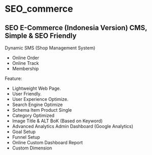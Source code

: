 # SEO_commerce
SEO E-Commerce (Indonesia Version) CMS, Simple &amp; SEO Friendly
-----
Dynamic SMS (Shop Management System)
 - Online Order
 - Online Track
 - Membership

Feature:
- Lightweight Web Page.
- User Friendly.
- User Experience Optimize.
- Search Engine Optimize
 - Schema Item Product Single 
 - Category Optimized
 - Image Title & ALT BoK (Based on Keyword)
- Advanced Analytics Admin Dashboard (Google Analytics)
 - Goal Setup
 - Funnel Setup
 - Online Custom Dashboard Report
 - Custom Dimension
 
